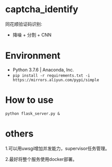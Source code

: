 # captcha_identify
同花顺验证码识别:
* 降噪 + 分割 + CNN


# Environment

* Python 3.7.6 | Anaconda, Inc.
* `pip install -r requirements.txt -i https://mirrors.aliyun.com/pypi/simple`

# How to use

    python flask_server.py &

# others

1.可以用uwsgi增加并发能力，supervisor任务管理。

2.最好将整个服务使用docker部署。
